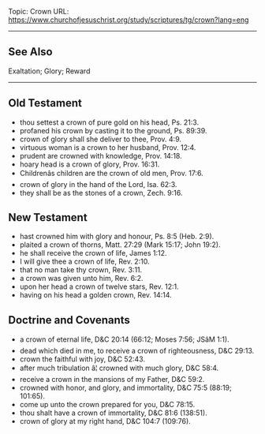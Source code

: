 Topic: Crown
URL: https://www.churchofjesuschrist.org/study/scriptures/tg/crown?lang=eng

---

## See Also

Exaltation; Glory; Reward

---

## Old Testament

- thou settest a crown of pure gold on his head, Ps. 21:3.
- profaned his crown by casting it to the ground, Ps. 89:39.
- crown of glory shall she deliver to thee, Prov. 4:9.
- virtuous woman is a crown to her husband, Prov. 12:4.
- prudent are crowned with knowledge, Prov. 14:18.
- hoary head is a crown of glory, Prov. 16:31.
- Childrenâs children are the crown of old men, Prov. 17:6.
- crown of glory in the hand of the Lord, Isa. 62:3.
- they shall be as the stones of a crown, Zech. 9:16.

## New Testament

- hast crowned him with glory and honour, Ps. 8:5 (Heb. 2:9).
- plaited a crown of thorns, Matt. 27:29 (Mark 15:17; John 19:2).
- he shall receive the crown of life, James 1:12.
- I will give thee a crown of life, Rev. 2:10.
- that no man take thy crown, Rev. 3:11.
- a crown was given unto him, Rev. 6:2.
- upon her head a crown of twelve stars, Rev. 12:1.
- having on his head a golden crown, Rev. 14:14.

## Doctrine and Covenants

- a crown of eternal life, D&C 20:14 (66:12; Moses 7:56; JSâM 1:1).
- dead which died in me, to receive a crown of righteousness, D&C 29:13.
- crown the faithful with joy, D&C 52:43.
- after much tribulation â¦ crowned with much glory, D&C 58:4.
- receive a crown in the mansions of my Father, D&C 59:2.
- crowned with honor, and glory, and immortality, D&C 75:5 (88:19; 101:65).
- come up unto the crown prepared for you, D&C 78:15.
- thou shalt have a crown of immortality, D&C 81:6 (138:51).
- crown of glory at my right hand, D&C 104:7 (109:76).

